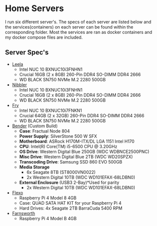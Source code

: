 # Home Servers
I run six different server's. The specs of each server are listed below and the services(containers) on each server can be found within the corresponding folder. Most the services are ran as docker containers and my docker compose files are included.

## Server Spec's
* [Leela](leela/README.md)
  * Intel NUC 10 BXNUC10i3FNHN1
  * Crucial 16GB (2 x 8GB) 260-Pin DDR4 SO-DIMM DDR4 2666
  * WD BLACK SN750 NVMe M.2 2280 500GB
* [Nibbler](nibbler/README.md)
  * Intel NUC 10 BXNUC10i3FNHN1
  * Crucial 16GB (2 x 8GB) 260-Pin DDR4 SO-DIMM DDR4 2666
  * WD BLACK SN750 NVMe M.2 2280 500GB
* [Fry](fry/README.md)
  * Intel NUC 10 BXNUC10i7FNKN1
  * Crucial 64GB (2 x 32GB) 260-Pin DDR4 SO-DIMM DDR4 2666
  * WD BLACK SN750 NVMe M.2 2280 500GB
* [Bender](bender/README.md) (Custom Build)
  * **Case**: Fractual Node 804
  * **Power Supply**: SilverStone 500 W SFX
  * **Motherboard**: ASRock H170M-ITX/DL LGA 1151 Intel H170 
  * **CPU**: Intel(R) Core(TM) i5-6500 CPU @ 3.20GHz
  * **OS Drive**: Western Digital Blue 250GB (WDC WDBNCE2500PNC)
  * **Misc Drive**: Western Digital Blue 2TB (WDC WD20SPZX) 
  * **Transcoding Drive**: Samsung SSD 860 EVO 500GB
  * **Media Storage**
    - 6x Seagate 8TB (ST8000VN0022)
    - 2x Western Digital 10TB (WDC WD101EFAX-68LDBN0)
  * **External Enclosure** (USB3 2-Bay)*Used for parity
    - 2x Western Digital 10TB (WDC WD101EFAX-68LDBN0)
* [Flexo](flexo/README.md)
  * Raspberry Pi 4 Model 8 4GB
  * Case: QUAD SATA HAT KIT for your Raspberry Pi 4
  * Hard Drives: 4x Seagate 2TB BarraCuda 5400 RPM
* [Farnsworth](farnsworth/README.md)
  *  Raspberry Pi 4 Model B 4GB
